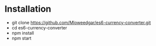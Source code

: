 # Installation

- git clone https://github.com/Mloweedgar/es6-currency-converter.git
- cd es6-currency-converter
- npm install
- npm start
